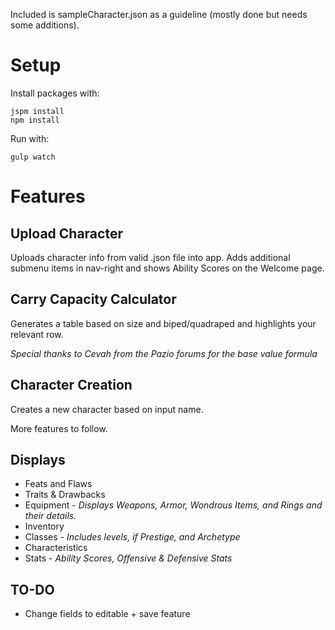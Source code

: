 Included is sampleCharacter.json as a guideline (mostly done but needs some additions).
# Setup
Install packages with:
```shell
jspm install
npm install
```

Run with:
```shell
gulp watch
```

# Features
## Upload Character
Uploads character info from valid .json file into app. Adds additional submenu items in nav-right and shows Ability Scores on the Welcome page.

## Carry Capacity Calculator
Generates a table based on size and biped/quadraped and highlights your relevant row.

*Special thanks to Cevah from the Pazio forums for the base value formula*

## Character Creation
Creates a new character based on input name.

More features to follow.

## Displays
- Feats and Flaws
- Traits & Drawbacks
- Equipment - *Displays Weapons, Armor, Wondrous Items, and Rings and their details.*
- Inventory
- Classes - *Includes levels, if Prestige, and Archetype*
- Characteristics
- Stats - *Ability Scores, Offensive & Defensive Stats*

## TO-DO
- Change fields to editable + save feature
